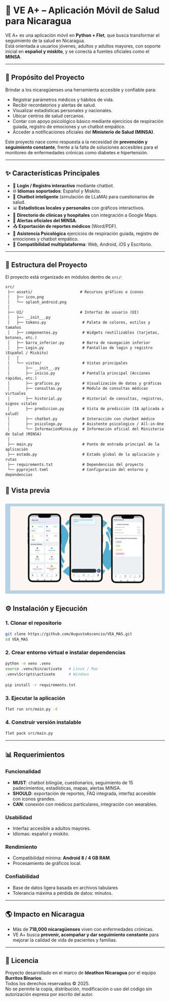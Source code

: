 # 📱 VE A+ – Aplicación Móvil de Salud para Nicaragua

VE A+ es una aplicación móvil en **Python + Flet**, que busca transformar el seguimiento de la salud en Nicaragua.  
Está orientada a usuarios jóvenes, adultos y adultos mayores, con soporte inicial en **español y miskito**, y se conecta a fuentes oficiales como el **MINSA**.

---

## 📖 Propósito del Proyecto
Brindar a los nicaragüenses una herramienta accesible y confiable para:
- Registrar parámetros médicos y hábitos de vida.  
- Recibir recordatorios y alertas de salud.  
- Visualizar estadísticas personales y nacionales.  
- Ubicar centros de salud cercanos.  
- Contar con apoyo psicológico básico mediante ejercicios de respiración guiada, registro de emociones y un chatbot empático.
- Acceder a notificaciones oficiales del **Ministerio de Salud (MINSA)**.  

Este proyecto nace como respuesta a la necesidad de **prevención y seguimiento constante**, frente a la falta de soluciones accesibles para el monitoreo de enfermedades crónicas como diabetes e hipertensión.

---

## ✨ Características Principales
- 🔐 **Login / Registro interactivo** mediante chatbot.  
- 🌐 **Idiomas soportados**: Español y Miskito.  
- 🤖 **Chatbot inteligente** (simulación de LLaMA) para cuestionarios de salud.  
- 📊 **Estadísticas locales y personales** con gráficos interactivos.  
- 🏥 **Directorio de clínicas y hospitales** con integración a Google Maps.  
- 📢 **Alertas oficiales del MINSA**.  
- 📤 **Exportación de reportes médicos** (Word/PDF).  
- 🧠 **Asistencia Psicológica** ejercicios de respiración guiada, registro de emociones y chatbot empático.
- 📱 **Compatibilidad multiplataforma**: Web, Android, iOS y Escritorio.  

---

## 📂 Estructura del Proyecto
El proyecto está organizado en módulos dentro de `src/`:

```
src/
 ├── assets/                     # Recursos gráficos e íconos
 │   ├── icon.png
 │   └── splash_android.png
 │
 ├── UI/                         # Interfaz de usuario (UI)
 │   ├── __init__.py
 │   ├── tokens.py                # Paleta de colores, estilos y tamaños
 │   ├── componentes.py           # Widgets reutilizables (tarjetas, botones, etc.)
 │   ├── barra_inferior.py        # Barra de navegación inferior
 │   ├── Login.py                 # Pantallas de login y registro (Español / Miskito)
 │   │
 │   └── vistas/                  # Vistas principales
 │       ├── __init__.py
 │       ├── inicio.py            # Pantalla principal (Acciones rápidas, etc.)
 │       ├── graficos.py          # Visualización de datos y gráficas
 │       ├── consultas.py         # Módulo de consultas médicas virtuales
 │       ├── historial.py         # Historial de consultas, registros, signos vitales
 │       ├── prediccion.py        # Vista de predicción (IA aplicada a salud)
 │       ├── chatbot.py           # Interacción con chatbot médico
 │       ├── psicologo.py         # Asistente psicológico / All-in-One
 │       └── InformacionMinsa.py  # Información oficial del Ministerio de Salud (MINSA)
 │
 ├── main.py                      # Punto de entrada principal de la aplicación
 ├── estado.py                    # Estado global de la aplicación y rutas
 ├── requirements.txt             # Dependencias del proyecto
 └── pyproject.toml               # Configuración del entorno y dependencias

```
## 🎨 Vista previa
![Vista previa de VE A+](src/assets/VEAIMAGEN.png)
---

## ⚙️ Instalación y Ejecución

### 1. Clonar el repositorio
```bash
git clone https://github.com/AugustoAscencio/VEA_MAS.git
cd VEA_MAS
```

### 2. Crear entorno virtual e instalar dependencias
```bash
python -m venv .venv
source .venv/bin/activate   # Linux / Mac
.venv\Scripts\activate      # Windows

pip install -r requirements.txt
```

### 3. Ejecutar la aplicación
```bash
flet run src/main.py -d
```

### 4. Construir versión instalable
```bash
flet pack src/main.py
```

---

## 📊 Requerimientos 

### Funcionalidad 
- **MUST**: chatbot bilingüe, cuestionarios, seguimiento de 15 padecimientos, estadísticas, mapas, alertas MINSA.  
- **SHOULD**: exportación de reportes, FAQ integrada, interfaz accesible con íconos grandes.  
- **CAN**: conexión con médicos particulares, integración con wearables.  

### Usabilidad
- Interfaz accesible a adultos mayores.  
- Idiomas: español y miskito.  

### Rendimiento
- Compatibilidad mínima: **Android 8 / 4 GB RAM**.  
- Procesamiento de gráficos local.  

### Confiabilidad
- Base de datos ligera basada en archivos tabulares
- Tolerancia máxima a pérdida de datos: minutos.  

---

## 🌎 Impacto en Nicaragua
- Más de **718,000 nicaragüenses** viven con enfermedades crónicas.  
- VE A+ busca **prevenir, acompañar y dar seguimiento constante** para mejorar la calidad de vida de pacientes y familias.  

---

## 📜 Licencia
Proyecto desarrollado en el marco de **Ideathon Nicaragua** por el equipo **Burritos Binarios**.  
Todos los derechos reservados © 2025.  
No se permite la copia, distribución, modificación o uso del código sin autorización expresa por escrito del autor.
